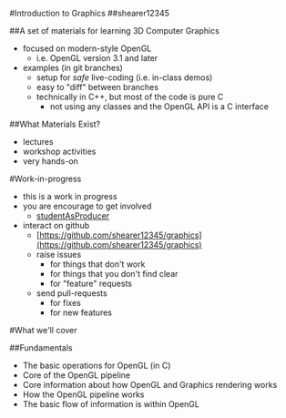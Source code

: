 #Introduction to Graphics
##shearer12345

##A set of materials for learning 3D Computer Graphics

- focused on modern-style OpenGL
  - i.e. OpenGL version 3.1 and later
- examples (in git branches)
  - setup for *safe* live-coding (i.e. in-class demos)
  - easy to "diff" between branches
  - technically in C++, but most of the code is pure C
    - not using any classes and the OpenGL API is a C interface

##What Materials Exist?

- lectures
- workshop activities
- very hands-on

#Work-in-progress

- this is a work in progress
- you are encourage to get involved
  - [studentAsProducer](studentAsProducer.html)
- interact on github
  - [https://github.com/shearer12345/graphics](https://github.com/shearer12345/graphics)
  - raise issues
    - for things that don't work
    - for things that you don't find clear
    - for "feature" requests
  - send pull-requests
    - for fixes
    - for new features

#What we'll cover

##Fundamentals

- The basic operations for OpenGL (in C)
- Core of the OpenGL pipeline
- Core information about how OpenGL and Graphics rendering works
- How the OpenGL pipeline works
- The basic flow of information is within OpenGL
